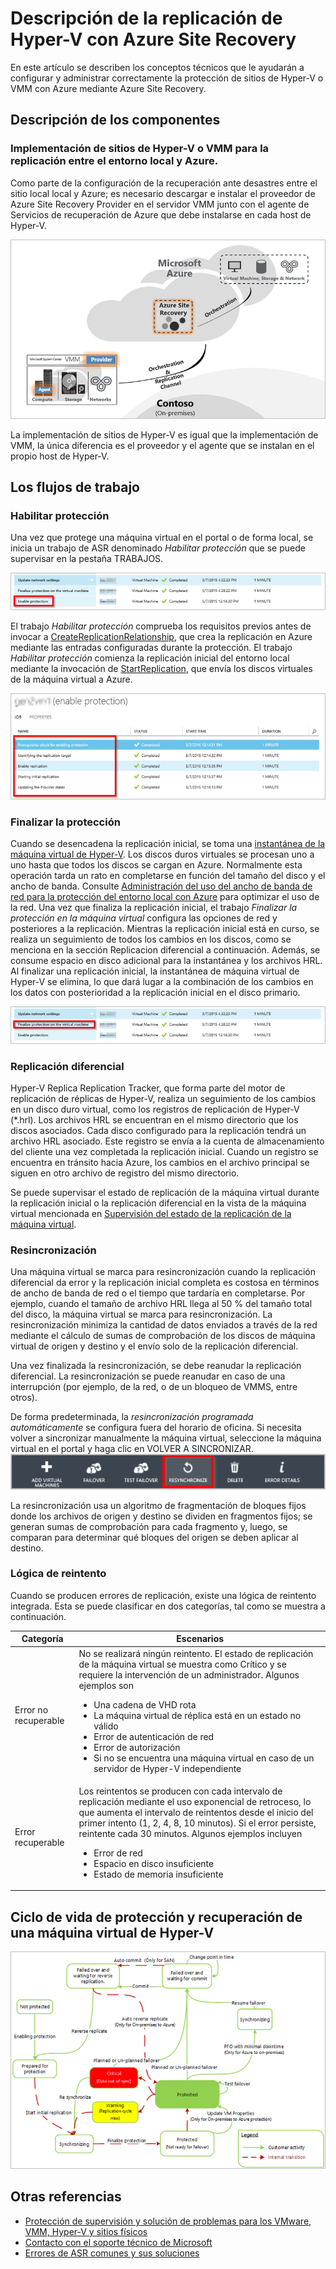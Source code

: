 <properties
	pageTitle="Descripción de la replicación de Hyper-V con Azure Site Recovery | Microsoft Azure" 
	description="Use este artículo para comprender los conceptos técnicos que le ayudará a instalar, configurar y administrar correctamente Azure Site Recovery." 
	services="site-recovery" 
	documentationCenter="" 
	authors="anbacker" 
	manager="mkjain" 
	editor=""/>

<tags 
	ms.service="site-recovery" 
	ms.devlang="na"
	ms.topic="article"
	ms.tgt_pltfrm="na"
	ms.workload="storage-backup-recovery" 
	ms.date="12/14/2015" 
	ms.author="anbacker"/>


# Descripción de la replicación de Hyper-V con Azure Site Recovery

En este artículo se describen los conceptos técnicos que le ayudarán a configurar y administrar correctamente la protección de sitios de Hyper-V o VMM con Azure mediante Azure Site Recovery.

## Descripción de los componentes

### Implementación de sitios de Hyper-V o VMM para la replicación entre el entorno local y Azure.

Como parte de la configuración de la recuperación ante desastres entre el sitio local local y Azure; es necesario descargar e instalar el proveedor de Azure Site Recovery Provider en el servidor VMM junto con el agente de Servicios de recuperación de Azure que debe instalarse en cada host de Hyper-V.

![Implementación del sitio de VMM para la replicación entre el sitio local y Azure](media/site-recovery-understanding-site-to-azure-protection/image00.png)

La implementación de sitios de Hyper-V es igual que la implementación de VMM, la única diferencia es el proveedor y el agente que se instalan en el propio host de Hyper-V.

## Los flujos de trabajo

### Habilitar protección
Una vez que protege una máquina virtual en el portal o de forma local, se inicia un trabajo de ASR denominado *Habilitar protección* que se puede supervisar en la pestaña TRABAJOS.

![Solucionar problemas de Hyper-V locales](media/site-recovery-understanding-site-to-azure-protection/image01.png)

El trabajo *Habilitar protección* comprueba los requisitos previos antes de invocar a [CreateReplicationRelationship](https://msdn.microsoft.com/library/hh850036.aspx), que crea la replicación en Azure mediante las entradas configuradas durante la protección. El trabajo *Habilitar protección* comienza la replicación inicial del entorno local mediante la invocación de [StartReplication](https://msdn.microsoft.com/library/hh850303.aspx), que envía los discos virtuales de la máquina virtual a Azure.

![Solucionar problemas de Hyper-V locales](media/site-recovery-understanding-site-to-azure-protection/image02.png)

### Finalizar la protección
Cuando se desencadena la replicación inicial, se toma una [instantánea de la máquina virtual de Hyper-V](https://technet.microsoft.com/library/dd560637.aspx). Los discos duros virtuales se procesan uno a uno hasta que todos los discos se cargan en Azure. Normalmente esta operación tarda un rato en completarse en función del tamaño del disco y el ancho de banda. Consulte [Administración del uso del ancho de banda de red para la protección del entorno local con Azure](https://support.microsoft.com/kb/3056159) para optimizar el uso de la red. Una vez que finaliza la replicación inicial, el trabajo *Finalizar la protección en la máquina virtual* configura las opciones de red y posteriores a la replicación. Mientras la replicación inicial está en curso, se realiza un seguimiento de todos los cambios en los discos, como se menciona en la sección Replicacion diferencial a continuación. Además, se consume espacio en disco adicional para la instantánea y los archivos HRL. Al finalizar una replicación inicial, la instantánea de máquina virtual de Hyper-V se elimina, lo que dará lugar a la combinación de los cambios en los datos con posterioridad a la replicación inicial en el disco primario.

![Solucionar problemas de Hyper-V locales](media/site-recovery-understanding-site-to-azure-protection/image03.png)

### Replicación diferencial
Hyper-V Replica Replication Tracker, que forma parte del motor de replicación de réplicas de Hyper-V, realiza un seguimiento de los cambios en un disco duro virtual, como los registros de replicación de Hyper-V (*.hrl). Los archivos HRL se encuentran en el mismo directorio que los discos asociados. Cada disco configurado para la replicación tendrá un archivo HRL asociado. Este registro se envía a la cuenta de almacenamiento del cliente una vez completada la replicación inicial. Cuando un registro se encuentra en tránsito hacia Azure, los cambios en el archivo principal se siguen en otro archivo de registro del mismo directorio.

Se puede supervisar el estado de replicación de la máquina virtual durante la replicación inicial o la replicación diferencial en la vista de la máquina virtual mencionada en [Supervisión del estado de la replicación de la máquina virtual](./site-recovery-monitoring-and-troubleshooting.md#monitor-replication-health-for-virtual-machine).

### Resincronización 
Una máquina virtual se marca para resincronización cuando la replicación diferencial da error y la replicación inicial completa es costosa en términos de ancho de banda de red o el tiempo que tardaría en completarse. Por ejemplo, cuando el tamaño de archivo HRL llega al 50 % del tamaño total del disco, la máquina virtual se marca para resincronización. La resincronización minimiza la cantidad de datos enviados a través de la red mediante el cálculo de sumas de comprobación de los discos de máquina virtual de origen y destino y el envío solo de la replicación diferencial.

Una vez finalizada la resincronización, se debe reanudar la replicación diferencial. La resincronización se puede reanudar en caso de una interrupción (por ejemplo, de la red, o de un bloqueo de VMMS, entre otros).

De forma predeterminada, la *resincronización programada automáticamente* se configura fuera del horario de oficina. Si necesita volver a sincronizar manualmente la máquina virtual, seleccione la máquina virtual en el portal y haga clic en VOLVER A SINCRONIZAR. ![Solucionar problemas de Hyper-V locales](media/site-recovery-understanding-site-to-azure-protection/image04.png)

La resincronización usa un algoritmo de fragmentación de bloques fijos donde los archivos de origen y destino se dividen en fragmentos fijos; se generan sumas de comprobación para cada fragmento y, luego, se comparan para determinar qué bloques del origen se deben aplicar al destino.

### Lógica de reintento
Cuando se producen errores de replicación, existe una lógica de reintento integrada. Esta se puede clasificar en dos categorías, tal como se muestra a continuación.

| Categoría | Escenarios |
|---------------------------|----------------------------------------------|
| Error no recuperable | No se realizará ningún reintento. El estado de replicación de la máquina virtual se muestra como Crítico y se requiere la intervención de un administrador. Algunos ejemplos son <ul><li>Una cadena de VHD rota</li><li>La máquina virtual de réplica está en un estado no válido</li><li>Error de autenticación de red</li><li>Error de autorización</li><li>Si no se encuentra una máquina virtual en caso de un servidor de Hyper-V independiente</li></ul>|
| Error recuperable | Los reintentos se producen con cada intervalo de replicación mediante el uso exponencial de retroceso, lo que aumenta el intervalo de reintentos desde el inicio del primer intento (1, 2, 4, 8, 10 minutos). Si el error persiste, reintente cada 30 minutos. Algunos ejemplos incluyen <ul><li>Error de red</li><li>Espacio en disco insuficiente</li><li>Estado de memoria insuficiente</li></ul>|

## Ciclo de vida de protección y recuperación de una máquina virtual de Hyper-V

![Descripción del ciclo de vida de protección y recuperación de la máquina virtual de Hyper-V](media/site-recovery-understanding-site-to-azure-protection/image05.png)

## Otras referencias

- [Protección de supervisión y solución de problemas para los VMware, VMM, Hyper-V y sitios físicos](./site-recovery-monitoring-and-troubleshooting.md)
- [Contacto con el soporte técnico de Microsoft](./site-recovery-monitoring-and-troubleshooting.md#reaching-out-for-microsoft-support)
- [Errores de ASR comunes y sus soluciones](./site-recovery-monitoring-and-troubleshooting.md#common-asr-errors-and-their-resolutions)

<!---HONumber=AcomDC_1217_2015-->